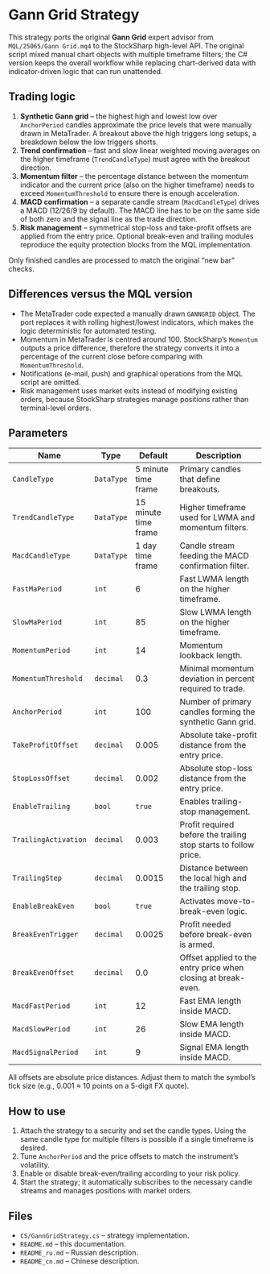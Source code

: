 # Gann Grid Strategy

This strategy ports the original **Gann Grid** expert advisor from `MQL/25065/Gann Grid.mq4` to the StockSharp high-level API. The original script mixed manual chart objects with multiple timeframe filters; the C# version keeps the overall workflow while replacing chart-derived data with indicator-driven logic that can run unattended.

## Trading logic

1. **Synthetic Gann grid** – the highest high and lowest low over `AnchorPeriod` candles approximate the price levels that were manually drawn in MetaTrader. A breakout above the high triggers long setups, a breakdown below the low triggers shorts.
2. **Trend confirmation** – fast and slow linear weighted moving averages on the higher timeframe (`TrendCandleType`) must agree with the breakout direction.
3. **Momentum filter** – the percentage distance between the momentum indicator and the current price (also on the higher timeframe) needs to exceed `MomentumThreshold` to ensure there is enough acceleration.
4. **MACD confirmation** – a separate candle stream (`MacdCandleType`) drives a MACD (12/26/9 by default). The MACD line has to be on the same side of both zero and the signal line as the trade direction.
5. **Risk management** – symmetrical stop-loss and take-profit offsets are applied from the entry price. Optional break-even and trailing modules reproduce the equity protection blocks from the MQL implementation.

Only finished candles are processed to match the original “new bar” checks.

## Differences versus the MQL version

- The MetaTrader code expected a manually drawn `GANNGRID` object. The port replaces it with rolling highest/lowest indicators, which makes the logic deterministic for automated testing.
- Momentum in MetaTrader is centred around 100. StockSharp’s `Momentum` outputs a price difference, therefore the strategy converts it into a percentage of the current close before comparing with `MomentumThreshold`.
- Notifications (e-mail, push) and graphical operations from the MQL script are omitted.
- Risk management uses market exits instead of modifying existing orders, because StockSharp strategies manage positions rather than terminal-level orders.

## Parameters

| Name | Type | Default | Description |
| --- | --- | --- | --- |
| `CandleType` | `DataType` | 5 minute time frame | Primary candles that define breakouts. |
| `TrendCandleType` | `DataType` | 15 minute time frame | Higher timeframe used for LWMA and momentum filters. |
| `MacdCandleType` | `DataType` | 1 day time frame | Candle stream feeding the MACD confirmation filter. |
| `FastMaPeriod` | `int` | 6 | Fast LWMA length on the higher timeframe. |
| `SlowMaPeriod` | `int` | 85 | Slow LWMA length on the higher timeframe. |
| `MomentumPeriod` | `int` | 14 | Momentum lookback length. |
| `MomentumThreshold` | `decimal` | 0.3 | Minimal momentum deviation in percent required to trade. |
| `AnchorPeriod` | `int` | 100 | Number of primary candles forming the synthetic Gann grid. |
| `TakeProfitOffset` | `decimal` | 0.005 | Absolute take-profit distance from the entry price. |
| `StopLossOffset` | `decimal` | 0.002 | Absolute stop-loss distance from the entry price. |
| `EnableTrailing` | `bool` | `true` | Enables trailing-stop management. |
| `TrailingActivation` | `decimal` | 0.003 | Profit required before the trailing stop starts to follow price. |
| `TrailingStep` | `decimal` | 0.0015 | Distance between the local high and the trailing stop. |
| `EnableBreakEven` | `bool` | `true` | Activates move-to-break-even logic. |
| `BreakEvenTrigger` | `decimal` | 0.0025 | Profit needed before break-even is armed. |
| `BreakEvenOffset` | `decimal` | 0.0 | Offset applied to the entry price when closing at break-even. |
| `MacdFastPeriod` | `int` | 12 | Fast EMA length inside MACD. |
| `MacdSlowPeriod` | `int` | 26 | Slow EMA length inside MACD. |
| `MacdSignalPeriod` | `int` | 9 | Signal EMA length inside MACD. |

All offsets are absolute price distances. Adjust them to match the symbol’s tick size (e.g., 0.001 ≈ 10 points on a 5-digit FX quote).

## How to use

1. Attach the strategy to a security and set the candle types. Using the same candle type for multiple filters is possible if a single timeframe is desired.
2. Tune `AnchorPeriod` and the price offsets to match the instrument’s volatility.
3. Enable or disable break-even/trailing according to your risk policy.
4. Start the strategy; it automatically subscribes to the necessary candle streams and manages positions with market orders.

## Files

- `CS/GannGridStrategy.cs` – strategy implementation.
- `README.md` – this documentation.
- `README_ru.md` – Russian description.
- `README_cn.md` – Chinese description.
